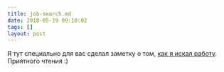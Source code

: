 ```yaml
---
title: job-search.md
date: 2018-05-19 09:10:02
tags: []
layout: post
---
```


Я тут специально для вас сделал заметку о том, [как я искал работу](https://github.com/orsinium/notes/blob/master/notes-ru/job-search.md). Приятного чтения :)
